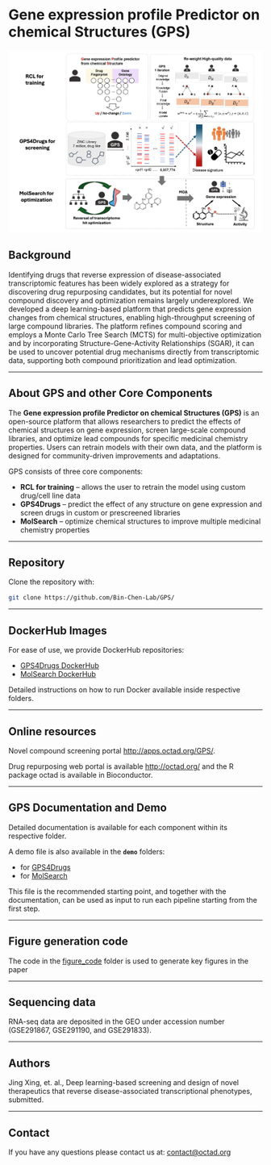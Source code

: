 # Gene expression profile Predictor on chemical Structures (GPS)

![alt text](technical/GPS_GitHub.png)

## Background

Identifying drugs that reverse expression of disease-associated transcriptomic features has been widely explored as a strategy for discovering drug repurposing candidates, but its potential for novel compound discovery and optimization remains largely underexplored. We developed a deep learning-based platform that predicts gene expression changes from chemical structures, enabling high-throughput screening of large compound libraries. The platform refines compound scoring and employs a Monte Carlo Tree Search (MCTS) for multi-objective optimization and by incorporating Structure-Gene-Activity Relationships (SGAR), it can be used to uncover potential drug mechanisms directly from transcriptomic data, supporting both compound prioritization and lead optimization.

---

## About GPS and other Core Components

The **Gene expression profile Predictor on chemical Structures (GPS)** is an open-source platform that allows researchers to predict the effects of chemical structures on gene expression, screen large-scale compound libraries, and optimize lead compounds for specific medicinal chemistry properties. Users can retrain models with their own data, and the platform is designed for community-driven improvements and adaptations.  

GPS consists of three core components:

- **RCL for training** – allows the user to retrain the model using custom drug/cell line data  
- **GPS4Drugs** – predict the effect of any structure on gene expression and screen drugs in custom or prescreened libraries  
- **MolSearch** – optimize chemical structures to improve multiple medicinal chemistry properties

---

## Repository

Clone the repository with:

```bash
git clone https://github.com/Bin-Chen-Lab/GPS/
```
---

## DockerHub Images

For ease of use, we provide DockerHub repositories:  

- [GPS4Drugs DockerHub](https://hub.docker.com/repository/docker/leshchi4/gpsimage/general)  
- [MolSearch DockerHub](https://hub.docker.com/repository/docker/leshchi4/molsearch)  

Detailed instructions on how to run Docker available inside respective folders.

---

## Online resources

Novel compound screening portal http://apps.octad.org/GPS/.

Drug repurposing web portal is available http://octad.org/ and the R package octad is available in Bioconductor. 

---

## GPS Documentation and Demo

Detailed documentation is available for each component within its respective folder.

A demo file is also available in the **`demo`** folders:

- for [GPS4Drugs](https://github.com/Bin-Chen-Lab/GPS/tree/main/GPS4Drugs/demo)
- for [MolSearch](https://github.com/Bin-Chen-Lab/GPS/tree/main/MolSearch/demo)

This file is the recommended starting point, and together with the documentation, can be used as input to run each pipeline starting from the first step.

---

## Figure generation code

The code in the [figure_code](https://github.com/Bin-Chen-Lab/GPS/tree/main/figure_code) folder is used to generate key figures in the paper

---

## Sequencing data

RNA-seq data are deposited in the GEO under accession number (GSE291867, GSE291190, and GSE291833). 

---

## Authors

Jing Xing, et. al., Deep learning-based screening and design of novel therapeutics that reverse disease-associated transcriptional phenotypes, submitted.

---

## Contact

If you have any questions please contact us at: contact@octad.org
